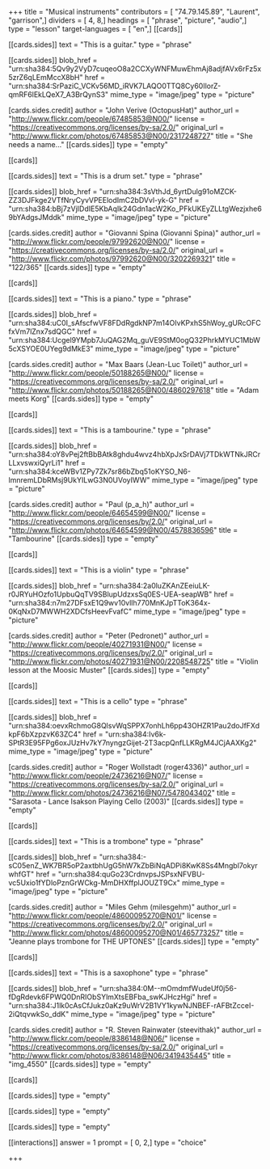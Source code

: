 +++
title = "Musical instruments"
contributors = [ "74.79.145.89", "Laurent", "garrison",]
dividers = [ 4, 8,]
headings = [ "phrase", "picture", "audio",]
type = "lesson"
target-languages = [ "en",]
[[cards]]

[[cards.sides]]
text = "This is a guitar."
type = "phrase"

[[cards.sides]]
blob_href = "urn:sha384:5Qv9y2VyD7cuqeoO8a2CCXyWNFMuwEhmAj8adjfAVx6rFz5x5zrZ6qLEmMccX8bH"
href = "urn:sha384:SrPaziC_VCKv56MD_iRVK7LAQO0TTQ8Cy60IlorZ-qmRF6lEkLQeX7_A3BrQynS3"
mime_type = "image/jpeg"
type = "picture"

[cards.sides.credit]
author = "John Verive (OctopusHat)"
author_url = "http://www.flickr.com/people/67485853@N00/"
license = "https://creativecommons.org/licenses/by-sa/2.0/"
original_url = "http://www.flickr.com/photos/67485853@N00/2317248727"
title = "She needs a name..."
[[cards.sides]]
type = "empty"

[[cards]]

[[cards.sides]]
text = "This is a drum set."
type = "phrase"

[[cards.sides]]
blob_href = "urn:sha384:3sVthJd_6yrtDulg91oMZCK-ZZ3DJFkge2VTfNryCyvVPEElodImC2bDVvl-yk-G"
href = "urn:sha384:bBj7zVjIDdIE5KbAqIk24Gdn1acW2Ko_PFkUKEyZLLtgWezjxhe69bYAdgsJMddk"
mime_type = "image/jpeg"
type = "picture"

[cards.sides.credit]
author = "Giovanni Spina (Giovanni Spina)"
author_url = "http://www.flickr.com/people/97992620@N00/"
license = "https://creativecommons.org/licenses/by-sa/2.0/"
original_url = "http://www.flickr.com/photos/97992620@N00/3202269321"
title = "122/365"
[[cards.sides]]
type = "empty"

[[cards]]

[[cards.sides]]
text = "This is a piano."
type = "phrase"

[[cards.sides]]
blob_href = "urn:sha384:uC0I_sAfscfwVF8FDdRgdkNP7m14OIvKPxhS5hWoy_gURcOFCfxVm7lZnx7sdQGC"
href = "urn:sha384:Ucgel9YMpb7JuQAG2Mq_guVE9StM0ogQ32PhrkMYUC1MbW5cXSYOE0UYeg9dMkE3"
mime_type = "image/jpeg"
type = "picture"

[cards.sides.credit]
author = "Max Baars (Jean-Luc Toilet)"
author_url = "http://www.flickr.com/people/50188265@N00/"
license = "https://creativecommons.org/licenses/by-sa/2.0/"
original_url = "http://www.flickr.com/photos/50188265@N00/4860297618"
title = "Adam meets Korg"
[[cards.sides]]
type = "empty"

[[cards]]

[[cards.sides]]
text = "This is a tambourine."
type = "phrase"

[[cards.sides]]
blob_href = "urn:sha384:oY8vPej2ftBbBAtk8ghdu4wvz4hbXpJxSrDAVj7TDkWTNkJRCrLLxvswxiQyrLi1"
href = "urn:sha384:kceWBv1ZPy7Zk7sr86bZbq51oKYSO_N6-lmnremLDbRMsj9UkYILwG3N0UVoyIWW"
mime_type = "image/jpeg"
type = "picture"

[cards.sides.credit]
author = "Paul (p_a_h)"
author_url = "http://www.flickr.com/people/64654599@N00/"
license = "https://creativecommons.org/licenses/by/2.0/"
original_url = "http://www.flickr.com/photos/64654599@N00/4578836596"
title = "Tambourine"
[[cards.sides]]
type = "empty"

[[cards]]

[[cards.sides]]
text = "This is a violin"
type = "phrase"

[[cards.sides]]
blob_href = "urn:sha384:2a0luZKAnZEeiuLK-r0JRYuHOzfo1UpbuQqTV9SBlupUdzxsSq0ES-UEA-seapWB"
href = "urn:sha384:n7m27DFsxE1Q9wv10vllh770MnKJpTToK364x-0KqNxD7MWWH2XDCfsHeevFvafC"
mime_type = "image/jpeg"
type = "picture"

[cards.sides.credit]
author = "Peter (Pedronet)"
author_url = "http://www.flickr.com/people/40271931@N00/"
license = "https://creativecommons.org/licenses/by/2.0/"
original_url = "http://www.flickr.com/photos/40271931@N00/2208548725"
title = "Violin lesson at the Moosic Muster"
[[cards.sides]]
type = "empty"

[[cards]]

[[cards.sides]]
text = "This is a cello"
type = "phrase"

[[cards.sides]]
blob_href = "urn:sha384:oevxRchmoG8QlsvWqSPPX7onhLh6pp43OHZR1Pau2doJfFXdkpF6bXzpzvK63ZC4"
href = "urn:sha384:Iv6k-SPtR3E95FPg6oxJUzHv7kY7nyngzGijet-2T3acpQnfLLKRgM4JCjAAXKg2"
mime_type = "image/jpeg"
type = "picture"

[cards.sides.credit]
author = "Roger Wollstadt (roger4336)"
author_url = "http://www.flickr.com/people/24736216@N07/"
license = "https://creativecommons.org/licenses/by-sa/2.0/"
original_url = "http://www.flickr.com/photos/24736216@N07/5478043402"
title = "Sarasota - Lance Isakson Playing Cello (2003)"
[[cards.sides]]
type = "empty"

[[cards]]

[[cards.sides]]
text = "This is a trombone"
type = "phrase"

[[cards.sides]]
blob_href = "urn:sha384:-sC05enZ_WK7BR5oP2axtbhUgG5hW7kZbBiNqADPi8KwK8Ss4Mngbl7okyrwhfGT"
href = "urn:sha384:quGo23CrdnvpsJSPsxNFVBU-vc5Uxio1fYDloPznGrWCkg-MmDHXffplJOUZT9Cx"
mime_type = "image/jpeg"
type = "picture"

[cards.sides.credit]
author = "Miles Gehm (milesgehm)"
author_url = "http://www.flickr.com/people/48600095270@N01/"
license = "https://creativecommons.org/licenses/by/2.0/"
original_url = "http://www.flickr.com/photos/48600095270@N01/465773257"
title = "Jeanne plays trombone for THE UPTONES"
[[cards.sides]]
type = "empty"

[[cards]]

[[cards.sides]]
text = "This is a saxophone"
type = "phrase"

[[cards.sides]]
blob_href = "urn:sha384:0M--mOmdmfWudeUf0j56-fDgRdevk6FPWQ0DnRIObSYlmXtsEBFba_swKJHczHgi"
href = "urn:sha384:J1lk0cAsCfJukz0aKz9uWrV2B1VY1kywNJNBEF-rAFBtZcceI-2iQtqvwkSo_ddK"
mime_type = "image/jpeg"
type = "picture"

[cards.sides.credit]
author = "R. Steven Rainwater (steevithak)"
author_url = "http://www.flickr.com/people/8386148@N06/"
license = "https://creativecommons.org/licenses/by-sa/2.0/"
original_url = "http://www.flickr.com/photos/8386148@N06/3419435445"
title = "img_4550"
[[cards.sides]]
type = "empty"

[[cards]]

[[cards.sides]]
type = "empty"

[[cards.sides]]
type = "empty"

[[cards.sides]]
type = "empty"

[[interactions]]
answer = 1
prompt = [ 0, 2,]
type = "choice"

+++
